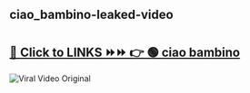 
 ## ciao_bambino-leaked-video 

# <h2><a href="https://clipsfans.com/ciao_bambino&ref=git">🔗 Click to LINKS ⏩⏩ 👉 🟢 ciao bambino </a></h2>

<a href="https://clipsfans.com/ciao_bambino&ref=git" rel="nofollow" data-target="animated-image.originalLink"><img src="https://i.ibb.co.com/xMMVF88/686577567.gif" alt="Viral Video Original" style="max-width: 100%; display: inline-block;" data-target="animated-image.originalImage"></a>
